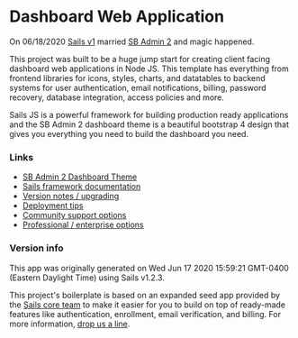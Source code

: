 # Dashboard Web Application

On 06/18/2020 [Sails v1](https://sailsjs.com) married [SB Admin 2](https://startbootstrap.com/themes/sb-admin-2/) and magic happened.

This project was built to be a huge jump start for creating client facing dashboard web applications in Node JS.
This template has everything from frontend libraries for icons, styles, charts, and datatables to backend systems for user authentication, email notifications, billing, password recovery, database integration, access policies and more.

Sails JS is a powerful framework for building production ready applications and the SB Admin 2 dashboard theme is a beautiful bootstrap 4 design that gives you everything you need to build the dashboard you need.

### Links

+ [SB Admin 2 Dashboard Theme](https://startbootstrap.com/themes/sb-admin-2/)
+ [Sails framework documentation](https://sailsjs.com/get-started)
+ [Version notes / upgrading](https://sailsjs.com/documentation/upgrading)
+ [Deployment tips](https://sailsjs.com/documentation/concepts/deployment)
+ [Community support options](https://sailsjs.com/support)
+ [Professional / enterprise options](https://sailsjs.com/enterprise)


### Version info

This app was originally generated on Wed Jun 17 2020 15:59:21 GMT-0400 (Eastern Daylight Time) using Sails v1.2.3.

<!-- Internally, Sails used [`sails-generate@1.16.13`](https://github.com/balderdashy/sails-generate/tree/v1.16.13/lib/core-generators/new). -->


This project's boilerplate is based on an expanded seed app provided by the [Sails core team](https://sailsjs.com/about) to make it easier for you to build on top of ready-made features like authentication, enrollment, email verification, and billing.  For more information, [drop us a line](https://sailsjs.com/support).


<!--
Note:  Generators are usually run using the globally-installed `sails` CLI (command-line interface).  This CLI version is _environment-specific_ rather than app-specific, thus over time, as a project's dependencies are upgraded or the project is worked on by different developers on different computers using different versions of Node.js, the Sails dependency in its package.json file may differ from the globally-installed Sails CLI release it was originally generated with.  (Be sure to always check out the relevant [upgrading guides](https://sailsjs.com/upgrading) before upgrading the version of Sails used by your app.  If you're stuck, [get help here](https://sailsjs.com/support).)
-->

